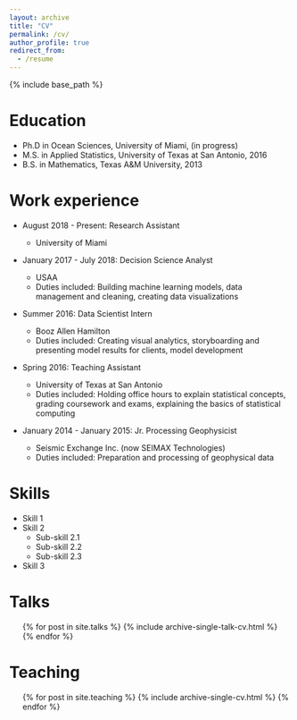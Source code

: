 ```yaml
---
layout: archive
title: "CV"
permalink: /cv/
author_profile: true
redirect_from:
  - /resume
---
```


{% include base_path %}

Education
======
* Ph.D in Ocean Sciences, University of Miami, (in progress)
* M.S. in Applied Statistics, University of Texas at San Antonio, 2016
* B.S. in Mathematics, Texas A&M University, 2013

Work experience
======
* August 2018 - Present: Research Assistant
  * University of Miami
  <!--* Duties include: Tagging issues -->
  <!--* Supervisor: Professor Hans Graber -->

* January 2017 - July 2018: Decision Science Analyst
  * USAA
  * Duties included: Building machine learning models, data management and cleaning, creating data visualizations
  <!--* Supervisor: Oana Nordvall -->

* Summer 2016: Data Scientist Intern
  * Booz Allen Hamilton
  * Duties included: Creating visual analytics, storyboarding and presenting model results for clients, model development
  
* Spring 2016: Teaching Assistant
  * University of Texas at San Antonio
  * Duties included: Holding office hours to explain statistical concepts, grading coursework and exams, explaining the basics of statistical computing
  
* January 2014 - January 2015: Jr. Processing Geophysicist
  * Seismic Exchange Inc. (now SEIMAX Technologies)
  * Duties included: Preparation and processing of geophysical data

Skills
======
* Skill 1
* Skill 2
  * Sub-skill 2.1
  * Sub-skill 2.2
  * Sub-skill 2.3
* Skill 3

<!--Publications
======
  <ul>{% for post in site.publications %}
    {% include archive-single-cv.html %}
  {% endfor %}</ul> -->
  
Talks
======
  <ul>{% for post in site.talks %}
    {% include archive-single-talk-cv.html %}
  {% endfor %}</ul>
  
Teaching
======
  <ul>{% for post in site.teaching %}
    {% include archive-single-cv.html %}
  {% endfor %}</ul>
  
<!--Service and leadership
======
* Currently signed in to 43 different slack teams -->
